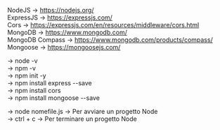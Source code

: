 NodeJS -> https://nodejs.org/  
ExpressJS -> https://expressjs.com/  
Cors -> https://expressjs.com/en/resources/middleware/cors.html  
MongoDB -> https://www.mongodb.com/  
MongoDB Compass -> https://www.mongodb.com/products/compass/  
Mongoose -> https://mongoosejs.com/  

-> node -v  
-> npm -v  
-> npm init -y  
-> npm install express --save  
-> npm install cors  
-> npm install mongoose --save  

-> node nomefile.js -> Per avviare un progetto Node  
-> ctrl + c -> Per terminare un progetto Node